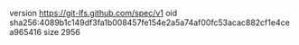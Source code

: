 version https://git-lfs.github.com/spec/v1
oid sha256:4089b1c149df3fa1b008457fe154e2a5a74af00fc53acac882cf1e4cea965416
size 2956
